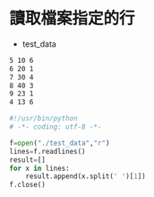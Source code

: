 # 讀取檔案指定的行



- test_data

```sh
5 10 6
6 20 1
7 30 4
8 40 3
9 23 1
4 13 6
```


```py
#!/usr/bin/python
# -*- coding: utf-8 -*-

f=open("./test_data","r")
lines=f.readlines()
result=[]
for x in lines:
    result.append(x.split(' ')[1])
f.close()
```


